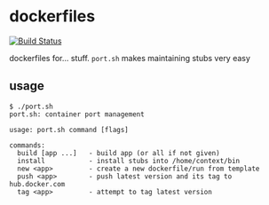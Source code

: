 # dockerfiles

[![Build Status](https://travis-ci.org/zacheryph/dockerfiles.svg?branch=master)](https://travis-ci.org/zacheryph/dockerfiles)

dockerfiles for... stuff. `port.sh` makes maintaining stubs very easy

## usage

```console
$ ./port.sh
port.sh: container port management

usage: port.sh command [flags]

commands:
  build [app ...]   - build app (or all if not given)
  install           - install stubs into /home/context/bin
  new <app>         - create a new dockerfile/run from template
  push <app>        - push latest version and its tag to hub.docker.com
  tag <app>         - attempt to tag latest version
```
